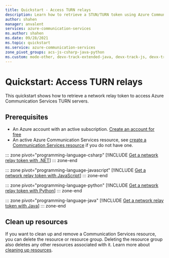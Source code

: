 ```yaml
---
title: Quickstart - Access TURN relays
description: Learn how to retrieve a STUN/TURN token using Azure Communication Services
author: shahen
manager: anvalent
services: azure-communication-services
ms.author: shahen
ms.date: 09/28/2021
ms.topic: quickstart
ms.service: azure-communication-services
zone_pivot_groups: acs-js-csharp-java-python
ms.custom: mode-other, devx-track-extended-java, devx-track-js, devx-track-python
---
```

# Quickstart: Access TURN relays

This quickstart shows how to retrieve a network relay token to access Azure Communication Services TURN servers.

## Prerequisites

- An Azure account with an active subscription. [Create an account for free](https://azure.microsoft.com/free)
- An active Azure Communication Services resource, see [create a Communication Services resource](./create-communication-resource.md) if you do not have one.

::: zone pivot="programming-language-csharp"
[!INCLUDE [Get a network relay token with .NET](./includes/relay-token-net.md)]
::: zone-end

::: zone pivot="programming-language-javascript"
[!INCLUDE [Get a network relay token with JavaScript](./includes/relay-token-js.md)]
::: zone-end

::: zone pivot="programming-language-python"
[!INCLUDE [Get a network relay token with Python](./includes/relay-token-python.md)]
::: zone-end

::: zone pivot="programming-language-java"
[!INCLUDE [Get a network relay token with Java](./includes/relay-token-java.md)]
::: zone-end

## Clean up resources

If you want to clean up and remove a Communication Services resource, you can delete the resource or resource group. Deleting the resource group also deletes any other resources associated with it. Learn more about [cleaning up resources](./create-communication-resource.md#clean-up-resources).
